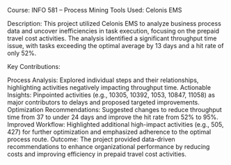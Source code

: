 Course: INFO 581 – Process Mining
Tools Used: Celonis EMS

Description:
This project utilized Celonis EMS to analyze business process data and uncover inefficiencies in task execution, focusing on the prepaid travel cost activities. The analysis identified a significant throughput time issue, with tasks exceeding the optimal average by 13 days and a hit rate of only 52%.

Key Contributions:

Process Analysis: Explored individual steps and their relationships, highlighting activities negatively impacting throughput time.
Actionable Insights: Pinpointed activities (e.g., 10305, 10392, 1053, 10847, 11058) as major contributors to delays and proposed targeted improvements.
Optimization Recommendations: Suggested changes to reduce throughput time from 37 to under 24 days and improve the hit rate from 52% to 95%.
Improved Workflow: Highlighted additional high-impact activities (e.g., 505, 427) for further optimization and emphasized adherence to the optimal process route.
Outcome:
The project provided data-driven recommendations to enhance organizational performance by reducing costs and improving efficiency in prepaid travel cost activities.

